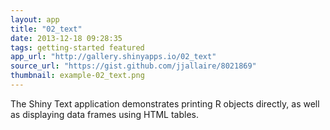 ```yaml
---
layout: app
title: "02_text"
date: 2013-12-18 09:28:35
tags: getting-started featured
app_url: "http://gallery.shinyapps.io/02_text"
source_url: "https://gist.github.com/jjallaire/8021869"
thumbnail: example-02_text.png
---
```


The Shiny Text application demonstrates printing R objects directly, as well as displaying data frames using HTML tables. 


